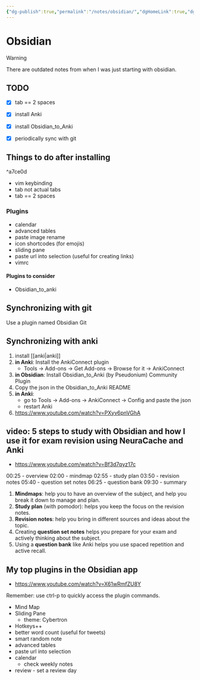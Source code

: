 ```yaml
---
{"dg-publish":true,"permalink":"/notes/obsidian/","dgHomeLink":true,"dgPassFrontmatter":false}
---
```


# Obsidian
> [!warning]
> There are outdated notes from when I was just starting with obsidian.

## TODO

- [x] tab == 2 spaces
- [x] install Anki
- [x] install Obsidian_to_Anki
- [x] periodically sync with git


## Things to do after installing

^a7ce0d

- vim keybinding
- tab not actual tabs
- tab == 2 spaces


### Plugins

- calendar
- advanced tables
- paste image rename
- icon shortcodes (for emojis)
- sliding pane
- paste url into selection (useful for creating links)
- vimrc

#### Plugins to consider
- Obsidian_to_anki



## Synchronizing with git

Use a plugin named Obsidian Git

## Synchronizing with anki

1. install [[anki|anki]]
2. **in Anki**: Install the AnkiConnect plugin
    - Tools -> Add-ons -> Get Add-ons -> Browse for it -> AnkiConnect
3. **in Obsidian**: Install Obsidian_to_Anki (by Pseudonium) Community Plugin
4. Copy the json in the Obsidian_to_Anki README
5. **in Anki**:
    - go to Tools -> Add-ons -> AnkiConnect -> Config and paste the json
    - restart Anki
6. <https://www.youtube.com/watch?v=PXyv6pnVGhA>


## video: 5 steps to study with Obsidian and how I use it for exam revision using NeuraCache and Anki 

- <https://www.youtube.com/watch?v=Bf3d7qyz17c>

00:25 - overview
02:00 - mindmap
02:55 - study plan
03:50 - revision notes
05:40 - question set notes
06:25 - question bank
09:30 - summary

1. **Mindmaps**: help you to have an overview of the subject, and help you break it down to manage and plan.
2. **Study plan** (with pomodor): helps you keep the focus on the revision notes.
3. **Revision notes**: help you bring in different sources and ideas about the topic.
4. Creating **question set notes** helps you prepare for your exam and actively thinking about the subject.
5. Using a **question bank** like Anki helps you use spaced repetition and active recall.

## My top plugins in the Obsidian app

- <https://www.youtube.com/watch?v=X61wRmfZU8Y>

Remember: use ctrl-p to quickly access the plugin commands.

- Mind Map
- Sliding Pane
    - theme: Cybertron
- Hotkeys++
- better word count (useful for tweets)
- smart random note
- advanced tables
- paste url into selection
- calendar
    - check weekly notes
- review - set a review day

